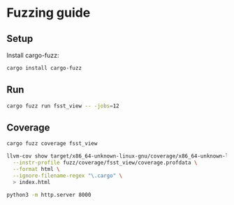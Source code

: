 # Fuzzing guide

## Setup

Install cargo-fuzz:

```bash
cargo install cargo-fuzz
```

## Run

```bash
cargo fuzz run fsst_view -- -jobs=12
```

## Coverage

```bash
cargo fuzz coverage fsst_view
```

```bash
llvm-cov show target/x86_64-unknown-linux-gnu/coverage/x86_64-unknown-linux-gnu/release/fsst_view \
  --instr-profile fuzz/coverage/fsst_view/coverage.profdata \
  --format html \
  --ignore-filename-regex "\.cargo" \
  > index.html

python3 -m http.server 8000
```
